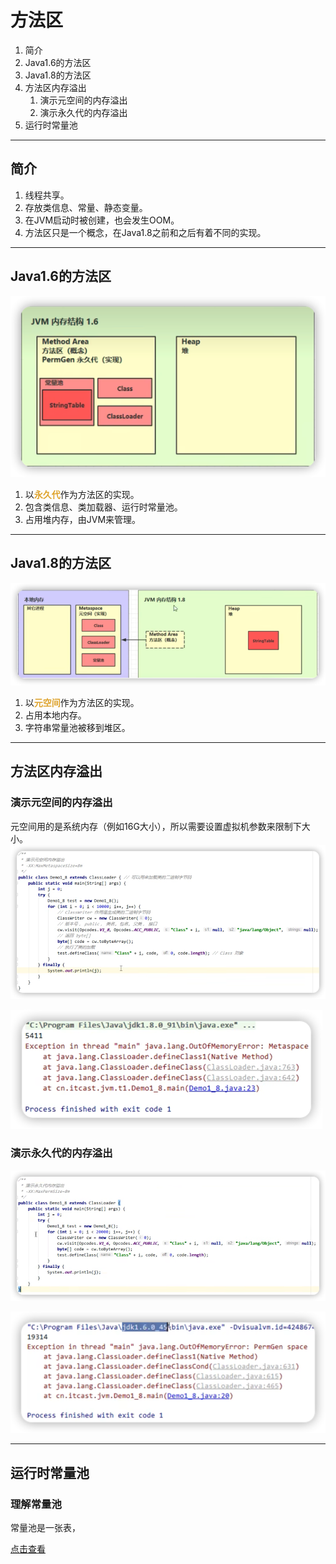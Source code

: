 # 方法区
1. 简介
2. Java1.6的方法区
3. Java1.8的方法区
4. 方法区内存溢出
    1. 演示元空间的内存溢出
    2. 演示永久代的内存溢出
5. 运行时常量池
    
***

## 简介
1. 线程共享。
2. 存放类信息、常量、静态变量。
3. 在JVM启动时被创建，也会发生OOM。
4. 方法区只是一个概念，在Java1.8之前和之后有着不同的实现。

***

## Java1.6的方法区
![](img/f2f22357.png)
1. 以<font color=#dea32c>**永久代**</font>作为方法区的实现。
2. 包含类信息、类加载器、运行时常量池。
3. 占用堆内存，由JVM来管理。
***
## Java1.8的方法区
![](img/c4a2450a.png)
1. 以<font color=#dea32c>**元空间**</font>作为方法区的实现。
2. 占用本地内存。
3. 字符串常量池被移到堆区。
***
## 方法区内存溢出

### 演示元空间的内存溢出
元空间用的是系统内存（例如16G大小），所以需要设置虚拟机参数来限制下大小。
![](img/191d9bab.png)

![](img/37149509.png)

### 演示永久代的内存溢出
![](img/65fd9a6b.png)

![](img/8dfd8e02.png)

***

## 运行时常量池

### 理解常量池

常量池是一张表，

[点击查看](doc/理解常量池.md)